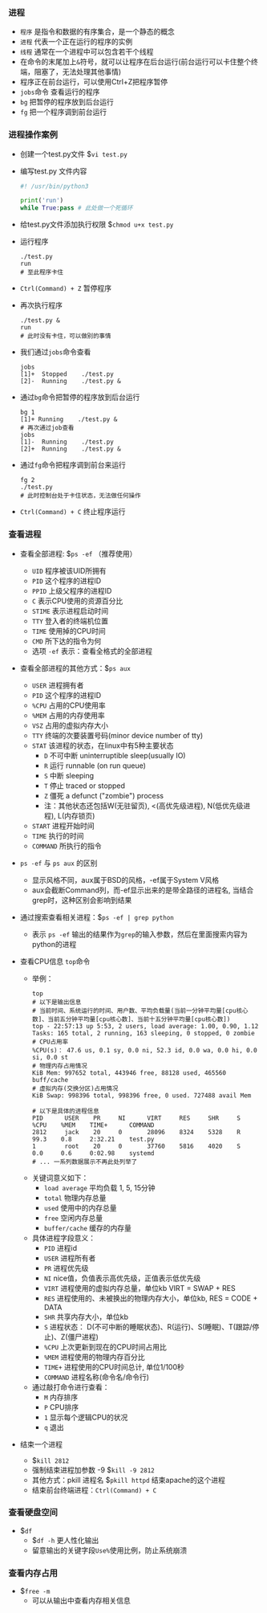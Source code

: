### 进程

- `程序` 是指令和数据的有序集合，是一个静态的概念
- `进程` 代表一个正在运行的程序的实例
- `线程` 通常在一个进程中可以包含若干个线程
- 在命令的末尾加上`&`符号，就可以让程序在后台运行(前台运行可以卡住整个终端，阻塞了，无法处理其他事情)
- 程序正在前台运行，可以使用Ctrl+Z把程序暂停
- `jobs`命令 查看运行的程序
- `bg` 把暂停的程序放到后台运行
- `fg` 把一个程序调到前台运行

### 进程操作案例

- 创建一个test.py文件 $`vi test.py`

- 编写test.py 文件内容
    ```python
    #! /usr/bin/python3

    print('run')
    while True:pass # 此处做一个死循环
    ```

- 给test.py文件添加执行权限 $`chmod u+x test.py`

- 运行程序
    ```shell
    ./test.py
    run
    # 至此程序卡住
    ```
- `Ctrl(Command) + Z` 暂停程序

- 再次执行程序
    ```shell
    ./test.py &
    run
    # 此时没有卡住，可以做别的事情
    ```

- 我们通过`jobs`命令查看
    ```shell
    jobs
    [1]+  Stopped    ./test.py
    [2]-  Running    ./test.py &
    ```

- 通过`bg`命令把暂停的程序放到后台运行
    ```shell
    bg 1
    [1]+ Running    ./test.py &
    # 再次通过job查看
    jobs
    [1]-  Running    ./test.py
    [2]+  Running    ./test.py &
    ```

- 通过`fg`命令把程序调到前台来运行
    ```shell
    fg 2
    ./test.py
    # 此时控制台处于卡住状态，无法做任何操作
    ```

- `Ctrl(Command) + C` 终止程序运行

### 查看进程

- 查看全部进程: $`ps -ef` （推荐使用）
    * `UID` 程序被该UID所拥有
    * `PID` 这个程序的进程ID
    * `PPID` 上级父程序的进程ID
    * `C` 表示CPU使用的资源百分比
    * `STIME` 表示进程启动时间
    * `TTY` 登入者的终端机位置
    * `TIME` 使用掉的CPU时间
    * `CMD` 所下达的指令为何
    * 选项 `-ef` 表示：查看全格式的全部进程

- 查看全部进程的其他方式：$`ps aux`
    * `USER` 进程拥有者
    * `PID` 这个程序的进程ID
    * `%CPU` 占用的CPU使用率
    * `%MEM` 占用的内存使用率
    * `VSZ` 占用的虚拟内存大小
    * `TTY` 终端的次要装置号码(minor device number of tty)
    * `STAT` 该进程的状态，在linux中有5种主要状态
        * `D` 不可中断 uninterruptible sleep(usually IO)
        * `R` 运行 runnable (on run queue)
        * `S` 中断 sleeping
        * `T` 停止 traced or stopped
        * `Z` 僵死 a defunct ("zombie") process
        * 注：其他状态还包括W(无驻留页), <(高优先级进程), N(低优先级进程), L(内存锁页)
    * `START` 进程开始时间
    * `TIME` 执行的时间
    * `COMMAND` 所执行的指令

- `ps -ef` 与 `ps aux` 的区别
    * 显示风格不同，aux属于BSD的风格，-ef属于System V风格
    * aux会截断Command列，而-ef显示出来的是带全路径的进程名, 当结合grep时，这种区别会影响到结果

- 通过搜索查看相关进程：$`ps -ef | grep python`
    * 表示 `ps -ef` 输出的结果作为`grep`的输入参数，然后在里面搜索内容为python的进程

- 查看CPU信息 `top`命令
    * 举例：
        ```shell
        top
        # 以下是输出信息
        # 当前时间、系统运行的时间、用户数、平均负载量(当前一分钟平均量[cpu核心数]、当前五分钟平均量[cpu核心数]、当前十五分钟平均量[cpu核心数])
        top - 22:57:13 up 5:53, 2 users, load average: 1.00, 0.90, 1.12
        Tasks: 165 total, 2 running, 163 sleeping, 0 stopped, 0 zombie
        # CPU占用率
        %CPU(s)： 47.6 us, 0.1 sy, 0.0 ni, 52.3 id, 0.0 wa, 0.0 hi, 0.0 si, 0.0 st
        # 物理内存占用情况
        KiB Mem: 997652 total, 443946 free, 88128 used, 465560 buff/cache
        # 虚拟内存(交换分区)占用情况
        KiB Swap: 998396 total, 998396 free, 0 used. 727488 avail Mem

        # 以下是具体的进程信息
        PID      USER    PR     NI      VIRT     RES     SHR     S   %CPU    %MEM    TIME+      COMMAND
        2812     jack    20     0       28096    8324    5328    R   99.3    0.8     2:32.21    test.py
        1        root    20     0       37760    5816    4020    S   0.0     0.6     0:02.98    systemd
        # ... 一系列数据展示不再此处列举了

        ```
    * 关键词意义如下：
        * `load average` 平均负载 1, 5, 15分钟
        * `total` 物理内存总量
        * `used` 使用中的内存总量
        * `free` 空闲内存总量
        * `buffer/cache` 缓存的内存量
    * 具体进程字段意义：
        * `PID` 进程id
        * `USER` 进程所有者
        * `PR` 进程优先级
        * `NI` nice值，负值表示高优先级，正值表示低优先级
        * `VIRT` 进程使用的虚拟内存总量，单位kb VIRT = SWAP + RES
        * `RES` 进程使用的、未被换出的物理内存大小，单位kb, RES = CODE + DATA
        * `SHR` 共享内存大小，单位kb
        * `S` 进程状态： D(不可中断的睡眠状态)、R(运行)、S(睡眠)、T(跟踪/停止)、Z(僵尸进程)
        * `%CPU` 上次更新到现在的CPU时间占用比
        * `%MEM` 进程使用的物理内存百分比
        * `TIME+` 进程使用的CPU时间总计, 单位1/100秒
        * `COMMAND` 进程名称(命令名/命令行)
    * 通过敲打命令进行查看：
        * `M` 内存排序
        * `P` CPU排序
        * `1` 显示每个逻辑CPU的状况
        * `q` 退出

- 结束一个进程
    * $`kill 2812`
    * 强制结束进程加参数 -9 $`kill -9 2812`
    * 其他方式：pkill 进程名 $`pkill httpd` 结束apache的这个进程
    * 结束前台终端进程：`Ctrl(Command) + C`

### 查看硬盘空间

- $`df` 
    * $`df -h` 更人性化输出
    * 留意输出的关键字段`Use%`使用比例，防止系统崩溃

### 查看内存占用

- $`free -m`
    * 可以从输出中查看内存相关信息